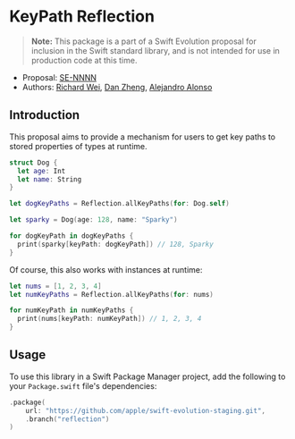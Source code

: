 # KeyPath Reflection

> **Note:** This package is a part of a Swift Evolution proposal for
  inclusion in the Swift standard library, and is not intended for use in
  production code at this time.

* Proposal: [SE-NNNN](https://github.com/apple/swift-evolution/proposals/NNNN-filename.md)
* Authors: [Richard Wei](https://github.com/rxwei), [Dan Zheng](https://github.com/dan-zheng), [Alejandro Alonso](https://github.com/Azoy)


## Introduction

This proposal aims to provide a mechanism for users to get key paths to stored properties
of types at runtime.

```swift
struct Dog {
  let age: Int
  let name: String
}

let dogKeyPaths = Reflection.allKeyPaths(for: Dog.self)

let sparky = Dog(age: 128, name: "Sparky")

for dogKeyPath in dogKeyPaths {
  print(sparky[keyPath: dogKeyPath]) // 128, Sparky
}
```

Of course, this also works with instances at runtime:

```swift
let nums = [1, 2, 3, 4]
let numKeyPaths = Reflection.allKeyPaths(for: nums)

for numKeyPath in numKeyPaths {
  print(nums[keyPath: numKeyPath]) // 1, 2, 3, 4
}
```

## Usage

To use this library in a Swift Package Manager project,
add the following to your `Package.swift` file's dependencies:

```swift
.package(
    url: "https://github.com/apple/swift-evolution-staging.git",
    .branch("reflection")
)
```


